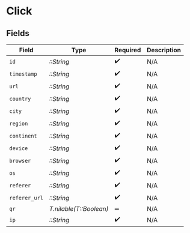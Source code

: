 # Click


## Fields

| Field                   | Type                    | Required                | Description             |
| ----------------------- | ----------------------- | ----------------------- | ----------------------- |
| `id`                    | *::String*              | :heavy_check_mark:      | N/A                     |
| `timestamp`             | *::String*              | :heavy_check_mark:      | N/A                     |
| `url`                   | *::String*              | :heavy_check_mark:      | N/A                     |
| `country`               | *::String*              | :heavy_check_mark:      | N/A                     |
| `city`                  | *::String*              | :heavy_check_mark:      | N/A                     |
| `region`                | *::String*              | :heavy_check_mark:      | N/A                     |
| `continent`             | *::String*              | :heavy_check_mark:      | N/A                     |
| `device`                | *::String*              | :heavy_check_mark:      | N/A                     |
| `browser`               | *::String*              | :heavy_check_mark:      | N/A                     |
| `os`                    | *::String*              | :heavy_check_mark:      | N/A                     |
| `referer`               | *::String*              | :heavy_check_mark:      | N/A                     |
| `referer_url`           | *::String*              | :heavy_check_mark:      | N/A                     |
| `qr`                    | *T.nilable(T::Boolean)* | :heavy_minus_sign:      | N/A                     |
| `ip`                    | *::String*              | :heavy_check_mark:      | N/A                     |